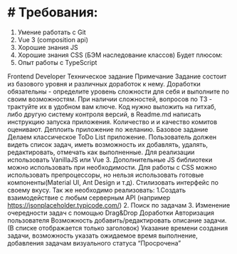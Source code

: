 # # Требования:
1. Умение работать с Git
2. Vue 3 (composition api)
3. Хорошие знания JS
4. Хорошие знания CSS (БЭМ наследование классов)
Будет плюсом:
5. Опыт работы с TypeScript

Frontend Developer
Техническое задание
Примечание
Задание состоит из базового уровня и различных доработок к нему. Доработки обязательны - определите уровень сложности для себя и выполните по своим возможностям. При наличии сложностей, вопросов по ТЗ - трактуйте их в удобном вам ключе. Код нужно выложить на гитхаб, либо другую систему контроля версий, в Readme.md написать инструкцию запуска приложения. Количество и и качество комитов оценивают.  Деплоить приложение по желанию.
Базовое задание
Делаем классическое ToDo List приложение. Пользователь должен видеть список задач, иметь возможность их добавлять, удалять, редактировать, отмечать как выполненные. Для реализации использовать VanillaJS или Vue 3. Дополнительные JS библиотеки можно использовать при необходимости. Для работы с CSS можно использовать препроцессоры, но нельзя использовать готовые компоненты(Material UI, Ant Design и т.д). Стилизовать интерфейс по своему вкусу. Так же необходимо реализовать: 
1.Создать взаимодействие с любым серверным API (например https://jsonplaceholder.typicode.com/)
2. Поиск по задачам
3. Изменение очередности задач с помощью Drag&Drop
Доработки
Авторизация пользователя
Возможность добавить/редактировать описание задачи. (В списке отображается только заголовок) 
Указание времени создания задачи, возможность указать ожидаемое время выполнение, добавления задачам визуального статуса “Просрочена”

